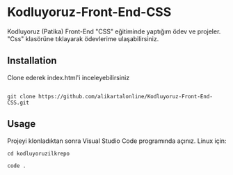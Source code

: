 # Kodluyoruz-Front-End-CSS
Kodluyoruz (Patika) Front-End "CSS" eğitiminde yaptığım ödev ve projeler.
"Css" klasörüne tıklayarak ödevlerime ulaşabilirsiniz.

## Installation

Clone ederek index.html'i inceleyebilirsiniz


```

git clone https://github.com/alikartalonline/Kodluyoruz-Front-End-CSS.git

```


## Usage


Projeyi klonladıktan sonra Visual Studio Code programında açınız.
Linux için:



```
cd kodluyoruzilkrepo

code . 

```
